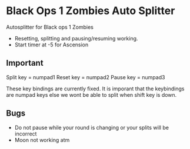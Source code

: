 # Black Ops 1 Zombies Auto Splitter
Autosplitter for Black ops 1 Zombies

- Resetting, splitting and pausing/resuming working.
- Start timer at -5 for Ascension

## Important
Split key = numpad1
Reset key = numpad2
Pause key = numpad3

These key bindings are currently fixed. It is imporant that the keybindings are numpad keys else we wont be able to split when shift key is down.

## Bugs
- Do not pause while your round is changing or your splits will be incorrect
- Moon not working atm